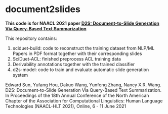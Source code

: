 # document2slides

**This code is for NAACL 2021 paper [D2S: Document-to-Slide Generation Via Query-Based Text Summarization](https://arxiv.org/pdf/2105.03664v1.pdf)**

This repository contains:
1) sciduet-build: code to reconstruct the training dataset from NLP/ML Papers in PDF format together with their corresponding slides
2) SciDuet-ACL: finished preprocess ACL training data
3) Derivability annotations together with the trained classifier
4) d2s-model: code to train and evaluate automatic slide generation system


Edward Sun, Yufang Hou, Dakuo Wang, Yunfeng Zhang, Nancy X.R. Wang. D2S: Document-to-Slide Generation Via Query-Based Text Summarization. In Proceedings of the 18th Annual Conference of the North American Chapter of the Association for Computational Linguistics: Human Language Technologies (NAACL-HLT 2021), Online, 6 - 11 June 2021
